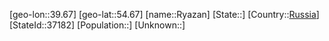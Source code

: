﻿---
location: [54.67,39.67]
type: City
tags:
- geo/City


SpocWebEntityId: 33838
isDeleted: false
confidential: public

---
[geo-lon::39.67]
[geo-lat::54.67]
[name::Ryazan]
[State::]
[Country::[Russia](geo/Continent/Europe/Russia.md)]
[StateId::37182]
[Population::]
[Unknown::]

